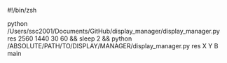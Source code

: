 #!/bin/zsh

python /Users/ssc2001/Documents/GitHub/display_manager/display_manager.py res 2560 1440 30 60 && sleep 2 && python /ABSOLUTE/PATH/TO/DISPLAY/MANAGER/display_manager.py res X Y B main
